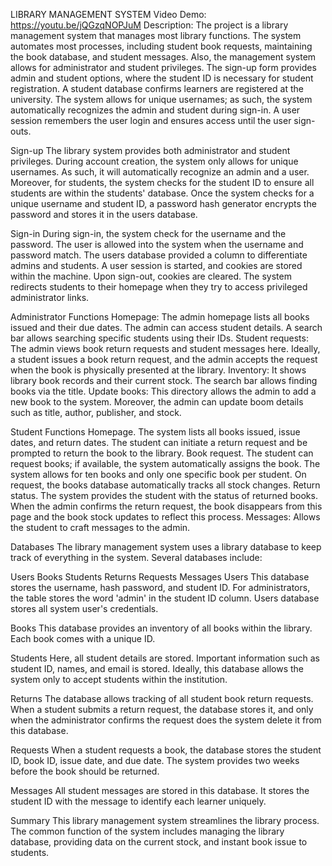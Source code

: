 LIBRARY MANAGEMENT SYSTEM
Video Demo: https://youtu.be/jQGzqNOPJuM
Description:
The project is a library management system that manages most library functions. The system automates most processes, including student book requests, maintaining the book database, and student messages. Also, the management system allows for administrator and student privileges. The sign-up form provides admin and student options, where the student ID is necessary for student registration. A student database confirms learners are registered at the university. The system allows for unique usernames; as such, the system automatically recognizes the admin and student during sign-in. A user session remembers the user login and ensures access until the user sign-outs.

Sign-up
The library system provides both administrator and student privileges. During account creation, the system only allows for unique usernames. As such, it will automatically recognize an admin and a user. Moreover, for students, the system checks for the student ID to ensure all students are within the students' database. Once the system checks for a unique username and student ID, a password hash generator encrypts the password and stores it in the users database.

Sign-in
During sign-in, the system check for the username and the password. The user is allowed into the system when the username and password match. The users database provided a column to differentiate admins and students. A user session is started, and cookies are stored within the machine. Upon sign-out, cookies are cleared. The system redirects students to their homepage when they try to access privileged administrator links.

Administrator Functions
Homepage: The admin homepage lists all books issued and their due dates. The admin can access student details. A search bar allows searching specific students using their IDs. Student requests: The admin views book return requests and student messages here. Ideally, a student issues a book return request, and the admin accepts the request when the book is physically presented at the library. Inventory: It shows library book records and their current stock. The search bar allows finding books via the title. Update books: This directory allows the admin to add a new book to the system. Moreover, the admin can update boom details such as title, author, publisher, and stock.

Student Functions
Homepage. The system lists all books issued, issue dates, and return dates. The student can initiate a return request and be prompted to return the book to the library. Book request. The student can request books; if available, the system automatically assigns the book. The system allows for ten books and only one specific book per student. On request, the books database automatically tracks all stock changes. Return status. The system provides the student with the status of returned books. When the admin confirms the return request, the book disappears from this page and the book stock updates to reflect this process. Messages: Allows the student to craft messages to the admin.

Databases
The library management system uses a library database to keep track of everything in the system. Several databases include:

Users
Books
Students
Returns
Requests
Messages
Users
This database stores the username, hash password, and student ID. For administrators, the table stores the word 'admin' in the student ID column. Users database stores all system user's credentials.

Books
This database provides an inventory of all books within the library. Each book comes with a unique ID.

Students
Here, all student details are stored. Important information such as student ID, names, and email is stored. Ideally, this database allows the system only to accept students within the institution.

Returns
The database allows tracking of all student book return requests. When a student submits a return request, the database stores it, and only when the administrator confirms the request does the system delete it from this database.

Requests
When a student requests a book, the database stores the student ID, book ID, issue date, and due date. The system provides two weeks before the book should be returned.

Messages
All student messages are stored in this database. It stores the student ID with the message to identify each learner uniquely.

Summary
This library management system streamlines the library process. The common function of the system includes managing the library database, providing data on the current stock, and instant book issue to students.
